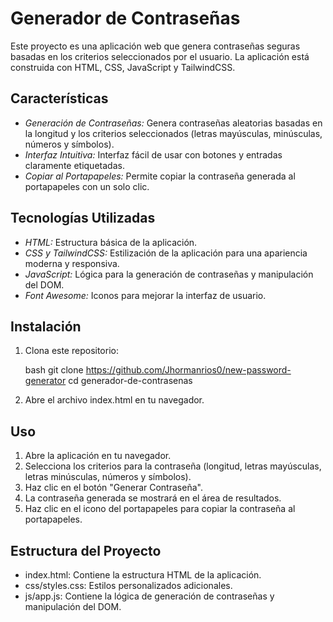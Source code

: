 # Generador de Contraseñas

Este proyecto es una aplicación web que genera contraseñas seguras basadas en los criterios seleccionados por el usuario. La aplicación está construida con HTML, CSS, JavaScript y TailwindCSS.

## Características

- _Generación de Contraseñas:_ Genera contraseñas aleatorias basadas en la longitud y los criterios seleccionados (letras mayúsculas, minúsculas, números y símbolos).
- _Interfaz Intuitiva:_ Interfaz fácil de usar con botones y entradas claramente etiquetadas.
- _Copiar al Portapapeles:_ Permite copiar la contraseña generada al portapapeles con un solo clic.

## Tecnologías Utilizadas

- _HTML:_ Estructura básica de la aplicación.
- _CSS y TailwindCSS:_ Estilización de la aplicación para una apariencia moderna y responsiva.
- _JavaScript:_ Lógica para la generación de contraseñas y manipulación del DOM.
- _Font Awesome:_ Iconos para mejorar la interfaz de usuario.

## Instalación

1. Clona este repositorio:

   bash
   git clone https://github.com/Jhormanrios0/new-password-generator
   cd generador-de-contrasenas

2. Abre el archivo index.html en tu navegador.

## Uso

1. Abre la aplicación en tu navegador.
2. Selecciona los criterios para la contraseña (longitud, letras mayúsculas, letras minúsculas, números y símbolos).
3. Haz clic en el botón "Generar Contraseña".
4. La contraseña generada se mostrará en el área de resultados.
5. Haz clic en el icono del portapapeles para copiar la contraseña al portapapeles.

## Estructura del Proyecto

- index.html: Contiene la estructura HTML de la aplicación.
- css/styles.css: Estilos personalizados adicionales.
- js/app.js: Contiene la lógica de generación de contraseñas y manipulación del DOM.

